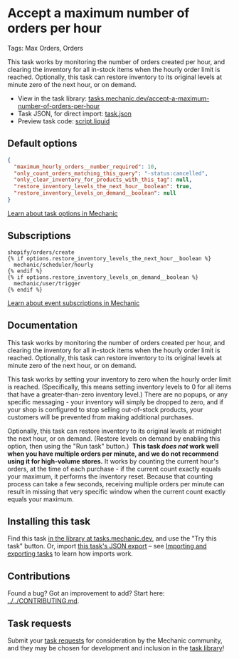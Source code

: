 # Accept a maximum number of orders per hour

Tags: Max Orders, Orders

This task works by monitoring the number of orders created per hour, and clearing the inventory for all in-stock items when the hourly order limit is reached. Optionally, this task can restore inventory to its original levels at minute zero of the next hour, or on demand.

* View in the task library: [tasks.mechanic.dev/accept-a-maximum-number-of-orders-per-hour](https://tasks.mechanic.dev/accept-a-maximum-number-of-orders-per-hour)
* Task JSON, for direct import: [task.json](../../tasks/accept-a-maximum-number-of-orders-per-hour.json)
* Preview task code: [script.liquid](./script.liquid)

## Default options

```json
{
  "maximum_hourly_orders__number_required": 10,
  "only_count_orders_matching_this_query": "-status:cancelled",
  "only_clear_inventory_for_products_with_this_tag": null,
  "restore_inventory_levels_the_next_hour__boolean": true,
  "restore_inventory_levels_on_demand__boolean": null
}
```

[Learn about task options in Mechanic](https://learn.mechanic.dev/core/tasks/options)

## Subscriptions

```liquid
shopify/orders/create
{% if options.restore_inventory_levels_the_next_hour__boolean %}
  mechanic/scheduler/hourly
{% endif %}
{% if options.restore_inventory_levels_on_demand__boolean %}
  mechanic/user/trigger
{% endif %}
```

[Learn about event subscriptions in Mechanic](https://learn.mechanic.dev/core/tasks/subscriptions)

## Documentation

This task works by monitoring the number of orders created per hour, and clearing the inventory for all in-stock items when the hourly order limit is reached. Optionally, this task can restore inventory to its original levels at minute zero of the next hour, or on demand.

This task works by setting your inventory to zero when the hourly order limit is reached. (Specifically, this means setting inventory levels to 0 for all items that have a greater-than-zero inventory level.) There are no popups, or any specific messaging - your inventory will simply be dropped to zero, and if your shop is configured to stop selling out-of-stock products, your customers will be prevented from making additional purchases.

Optionally, this task can restore inventory to its original levels at midnight the next hour, or on demand. (Restore levels on demand by enabling this option, then using the "Run task" button.)
​
**This task _does not_ work well when you have multiple orders per minute, and we do not recommend using it for high-volume stores.** It works by counting the current hour's orders, at the time of each purchase - if the current count exactly equals your maximum, it performs the inventory reset. Because that counting process can take a few seconds, receiving multiple orders per minute can result in missing that very specific window when the current count exactly equals your maximum.

## Installing this task

Find this task [in the library at tasks.mechanic.dev](https://tasks.mechanic.dev/accept-a-maximum-number-of-orders-per-hour), and use the "Try this task" button. Or, import [this task's JSON export](../../tasks/accept-a-maximum-number-of-orders-per-hour.json) – see [Importing and exporting tasks](https://learn.mechanic.dev/core/tasks/import-and-export) to learn how imports work.

## Contributions

Found a bug? Got an improvement to add? Start here: [../../CONTRIBUTING.md](../../CONTRIBUTING.md).

## Task requests

Submit your [task requests](https://mechanic.canny.io/task-requests) for consideration by the Mechanic community, and they may be chosen for development and inclusion in the [task library](https://tasks.mechanic.dev/)!
